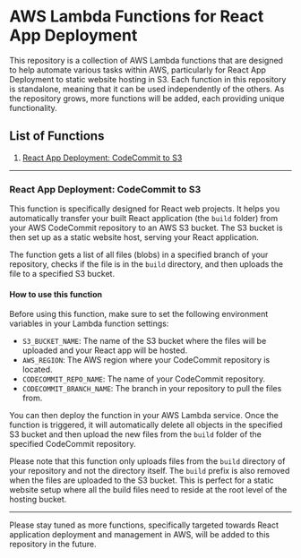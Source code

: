 # AWS Lambda Functions for React App Deployment

This repository is a collection of AWS Lambda functions that are designed to help automate various tasks within AWS, particularly for React App Deployment to static website hosting in S3. Each function in this repository is standalone, meaning that it can be used independently of the others. As the repository grows, more functions will be added, each providing unique functionality.

## List of Functions

1. [React App Deployment: CodeCommit to S3](#react-app-deployment-codecommit-to-s3)

---

### React App Deployment: CodeCommit to S3

This function is specifically designed for React web projects. It helps you automatically transfer your built React application (the `build` folder) from your AWS CodeCommit repository to an AWS S3 bucket. The S3 bucket is then set up as a static website host, serving your React application.

The function gets a list of all files (blobs) in a specified branch of your repository, checks if the file is in the `build` directory, and then uploads the file to a specified S3 bucket.

#### How to use this function

Before using this function, make sure to set the following environment variables in your Lambda function settings:

- `S3_BUCKET_NAME`: The name of the S3 bucket where the files will be uploaded and your React app will be hosted.
- `AWS_REGION`: The AWS region where your CodeCommit repository is located.
- `CODECOMMIT_REPO_NAME`: The name of your CodeCommit repository.
- `CODECOMMIT_BRANCH_NAME`: The branch in your repository to pull the files from.

You can then deploy the function in your AWS Lambda service. Once the function is triggered, it will automatically delete all objects in the specified S3 bucket and then upload the new files from the `build` folder of the specified CodeCommit repository.

Please note that this function only uploads files from the `build` directory of your repository and not the directory itself. The `build` prefix is also removed when the files are uploaded to the S3 bucket. This is perfect for a static website setup where all the build files need to reside at the root level of the hosting bucket.

---

Please stay tuned as more functions, specifically targeted towards React application deployment and management in AWS, will be added to this repository in the future.

